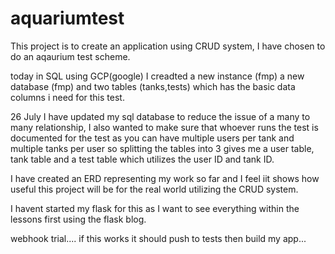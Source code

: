 # aquariumtest

This project is to create an application using CRUD system, I have chosen to do an aqaurium test scheme.

today in SQL using GCP(google) I creadted a new instance (fmp) a new database (fmp) and two tables (tanks,tests) which has the basic data columns i need for this test.

26 July
I have updated my sql database to reduce the issue of a many to many relationship, I also wanted to make sure that whoever runs the test is documented for the test as you can have multiple users per tank and multiple tanks per user so splitting the tables into 3 gives me a user table, tank table and a test table which utilizes the user ID and tank ID.

I have created an ERD representing my work so far and I feel iit shows how useful this project will be for the real world utilizing the CRUD system.

I havent started my flask for this as I want to see everything within the lessons first using the flask blog.

webhook trial.... if this works it should push to tests then build my app...
